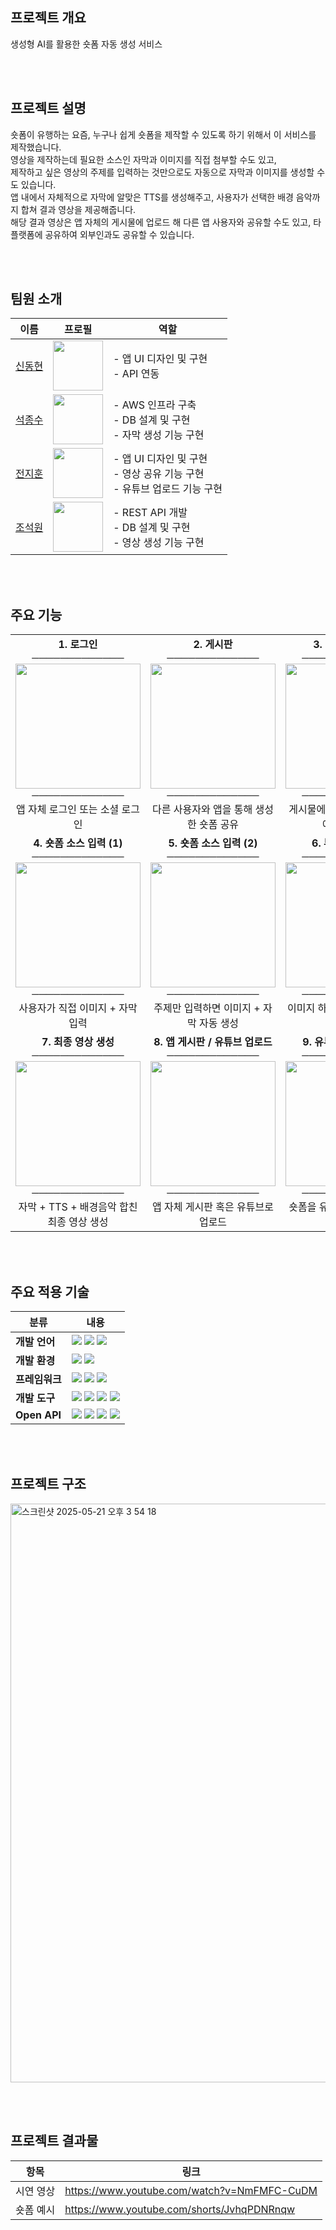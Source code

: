 ## 프로젝트 개요

생성형 AI를 활용한 숏폼 자동 생성 서비스

<br><br>

## 프로젝트 설명

숏폼이 유행하는 요즘, 누구나 쉽게 숏폼을 제작할 수 있도록 하기 위해서 이 서비스를 제작했습니다.  
영상을 제작하는데 필요한 소스인 자막과 이미지를 직접 첨부할 수도 있고,  
제작하고 싶은 영상의 주제를 입력하는 것만으로도 자동으로 자막과 이미지를 생성할 수도 있습니다.  
앱 내에서 자체적으로 자막에 알맞은 TTS를 생성해주고, 사용자가 선택한 배경 음악까지 합쳐 결과 영상을 제공해줍니다.  
해당 결과 영상은 앱 자체의 게시물에 업로드 해 다른 앱 사용자와 공유할 수도 있고, 타 플랫폼에 공유하여 외부인과도 공유할 수 있습니다.  

<br><br>

## 팀원 소개

| 이름 | 프로필 | 역할 |
|------|--------|------|
| [신동현](https://github.com/whikih34) | <img src="https://github.com/whikih34.png" width="80"/> | - 앱 UI 디자인 및 구현<br>- API 연동 |
| [석종수](https://github.com/Seok-Soo) | <img src="https://github.com/Seok-Soo.png" width="80"/> | - AWS 인프라 구축<br>- DB 설계 및 구현<br>- 자막 생성 기능 구현 |
| [전지훈](https://github.com/xinun) | <img src="https://github.com/xinun.png" width="80"/> | - 앱 UI 디자인 및 구현<br>- 영상 공유 기능 구현<br>- 유튜브 업로드 기능 구현 |
| [조석원](https://github.com/swcho25) | <img src="https://github.com/swcho25.png" width="80"/> | - REST API 개발<br>- DB 설계 및 구현<br>- 영상 생성 기능 구현 |

<br><br>

## 주요 기능

<table>
  <tr>
    <td align="center" valign="top">
      <b>1. 로그인</b><br>
      ─────────────<br>
      <img src="https://github.com/user-attachments/assets/43d06230-61b0-4d85-a7f6-3e8a004b14c2" width="200"/><br>
      ─────────────<br>
      앱 자체 로그인 또는 소셜 로그인
    </td>
    <td align="center" valign="top">
      <b>2. 게시판</b><br>
      ─────────────<br>
      <img src="https://github.com/user-attachments/assets/59f66a2e-55cb-46d4-8040-577e080389ef" width="200"/><br>
      ─────────────<br>
      다른 사용자와 앱을 통해 생성한 숏폼 공유
    </td>
    <td align="center" valign="top">
      <b>3. 해시태그 검색</b><br>
      ─────────────<br>
      <img src="https://github.com/user-attachments/assets/6c439cc6-d165-4584-8ffd-bdcaab9a5b0f" width="200"/><br>
      ─────────────<br>
      게시물에 저장된 해시태그 값에 따라 검색
    </td>
  </tr>
  <tr>
    <td align="center" valign="top">
      <b>4. 숏폼 소스 입력 (1)</b><br>
      ─────────────<br>
      <img src="https://github.com/user-attachments/assets/10fff1f6-eafa-4fad-9f1f-2eb2f39511b0" width="200"/><br>
      ─────────────<br>
      사용자가 직접 이미지 + 자막 입력
    </td>
    <td align="center" valign="top">
      <b>5. 숏폼 소스 입력 (2)</b><br>
      ─────────────<br>
      <img src="https://github.com/user-attachments/assets/96d68b8d-0d04-4f63-871b-90a21681dbb4" width="200"/><br>
      ─────────────<br>
      주제만 입력하면 이미지 + 자막 자동 생성
    </td>
    <td align="center" valign="top">
      <b>6. 부분 영상 생성</b><br>
      ─────────────<br>
      <img src="https://github.com/user-attachments/assets/49fa749c-54b7-4f75-aa5d-1bdca2fbc10f" width="200"/><br>
      ─────────────<br>
      이미지 하나 당 5초의 영상 생성
    </td>
  </tr>
  <tr>
    <td align="center" valign="top">
      <b>7. 최종 영상 생성</b><br>
      ─────────────<br>
      <img src="https://github.com/user-attachments/assets/1e340716-a165-410e-a66e-9386ef441af8" width="200"/><br>
      ─────────────<br>
      자막 + TTS + 배경음악 합친 최종 영상 생성
    </td>
    <td align="center" valign="top">
      <b>8. 앱 게시판 / 유튜브 업로드</b><br>
      ─────────────<br>
      <img src="https://github.com/user-attachments/assets/86e969ab-6dd7-4391-bc91-1f8ae0b82be5" width="200"/><br>
      ─────────────<br>
      앱 자체 게시판 혹은 유튜브로 업로드
    </td>
    <td align="center" valign="top">
      <b>9. 유튜브 업로드 결과</b><br>
      ─────────────<br>
      <img src="https://github.com/user-attachments/assets/4e7d5bc7-4b23-4e28-bd40-e00414c6f42c" width="200"/><br>
      ─────────────<br>
      숏폼을 유튜브로 업로드한 결과 화면
    </td>
  </tr>
</table>  

<br><br>

## 주요 적용 기술

| 분류           | 내용 |
|----------------|------|
| **개발 언어**   | <img src="https://img.shields.io/badge/Java-ED8B00?style=for-the-badge&logo=openjdk&logoColor=white"/> <img src="https://img.shields.io/badge/Python-3776AB?style=for-the-badge&logo=python&logoColor=white"/> <img src="https://img.shields.io/badge/TypeScript-3178C6?style=for-the-badge&logo=typescript&logoColor=white"/> |
| **개발 환경**   | <img src="https://img.shields.io/badge/macOS-000000?style=for-the-badge&logo=apple&logoColor=white"/> <img src="https://img.shields.io/badge/Linux-FCC624?style=for-the-badge&logo=linux&logoColor=black"/> |
| **프레임워크** | <img src="https://img.shields.io/badge/SpringBoot-6DB33F?style=for-the-badge&logo=springboot&logoColor=white"/> <img src="https://img.shields.io/badge/FastAPI-009688?style=for-the-badge&logo=fastapi&logoColor=white"/> <img src="https://img.shields.io/badge/React%20Native-61DAFB?style=for-the-badge&logo=react&logoColor=white"/> |
| **개발 도구**   | <img src="https://img.shields.io/badge/VSCode-007ACC?style=for-the-badge"/> <img src="https://img.shields.io/badge/Android%20Studio-3DDC84?style=for-the-badge&logo=androidstudio&logoColor=white"/> <img src="https://img.shields.io/badge/IntelliJ%20IDEA-000000?style=for-the-badge&logo=intellijidea&logoColor=white"/> <img src="https://img.shields.io/badge/AWS-232F3E?style=for-the-badge"/> |
| **Open API**   | <img src="https://img.shields.io/badge/OpenAI-412991?style=for-the-badge&logo=openai&logoColor=white"/> <img src="https://img.shields.io/badge/Stable%20Diffusion-FF1493?style=for-the-badge&logoColor=white"/> <img src="https://img.shields.io/badge/Runway-00D9FF?style=for-the-badge&logoColor=black"/> <img src="https://img.shields.io/badge/Google%20Cloud-4285F4?style=for-the-badge&logo=googlecloud&logoColor=white"/> |  

<br><br>

## 프로젝트 구조

<img width="926" alt="스크린샷 2025-05-21 오후 3 54 18" src="https://github.com/user-attachments/assets/d1546daf-34d6-4cb1-9a8c-1ae546444eeb" />

<br><br>

## 프로젝트 결과물

| 항목 | 링크 |
|------|------|
| 시연 영상 | https://www.youtube.com/watch?v=NmFMFC-CuDM |
| 숏폼 예시 | https://www.youtube.com/shorts/JvhqPDNRnqw  |
